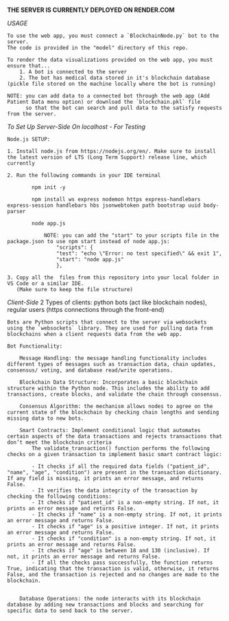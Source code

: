 **THE SERVER IS CURRENTLY DEPLOYED ON RENDER.COM**

*USAGE*

    To use the web app, you must connect a `BlockchainNode.py` bot to the server. 
    The code is provided in the "model" directory of this repo.

    To render the data visualizations provided on the web app, you must ensure that...
        1. A bot is connected to the server
        2. The bot has medical data stored in it's blockchain database (pickle file stored on the machine locally where the bot is running)

    NOTE: you can add data to a connected bot through the web app (Add Patient Data menu option) or download the `blockchain.pkl` file 
          so that the bot can search and pull data to the satisfy requests from the server.

*To Set Up Server-Side On localhost - For Testing*

    Node.js SETUP:

    1. Install node.js from https://nodejs.org/en/. Make sure to install the latest version of LTS (Long Term Support) release line, which currently

    2. Run the following commands in your IDE terminal

            npm init -y

            npm install ws express nodemon https express-handlebars express-session handlebars hbs jsonwebtoken path bootstrap uuid body-parser

            node app.js

                NOTE: you can add the "start" to your scripts file in the package.json to use npm start instead of node app.js:
                    "scripts": {
                    "test": "echo \"Error: no test specified\" && exit 1",
                    "start": "node app.js"
                    },

    3. Copy all the  files from this repository into your local folder in VS Code or a similar IDE.
       (Make sure to keep the file structure)

*Client-Side*
    2 Types of clients: python bots (act like blockchain nodes), regular users (https connections through the front-end)

    Bots are Python scripts that connect to the server via websockets using the `websockets` library. They are used for pulling data from blockchains when a client requests data from the web app. 

    Bot Functionality: 
    
        Message Handling: the message handling functionality includes different types of messages such as transaction data, chain updates, consensus/ voting, and database read/write operations.

        Blockchain Data Structure: Incorporates a basic blockchain structure within the Python node. This includes the ability to add transactions, create blocks, and validate the chain through consensus.

        Consensus Algorithm: the mechanism allows nodes to agree on the current state of the blockchain by checking chain lengths and sending missing data to new bots.

        Smart Contracts: Implement conditional logic that automates certain aspects of the data transactions and rejects transactions that don’t meet the blockchain criteria
            The validate_transaction() function performs the following checks on a given transaction to implement basic smart contract logic:

            - It checks if all the required data fields ("patient_id", "name", "age", "condition") are present in the transaction dictionary. If any field is missing, it prints an error message, and returns False.
            - It verifies the data integrity of the transaction by checking the following conditions:
            - It checks if "patient_id" is a non-empty string. If not, it prints an error message and returns False.
            - It checks if "name" is a non-empty string. If not, it prints an error message and returns False.
            - It checks if "age" is a positive integer. If not, it prints an error message and returns False.
            - It checks if "condition" is a non-empty string. If not, it prints an error message and returns False.
            - It checks if "age" is between 18 and 130 (inclusive). If not, it prints an error message and returns False.
            - If all the checks pass successfully, the function returns True, indicating that the transaction is valid, otherwise, it returns False, and the transaction is rejected and no changes are made to the blockchain.


        Database Operations: the node interacts with its blockchain database by adding new transactions and blocks and searching for specific data to send back to the server.





